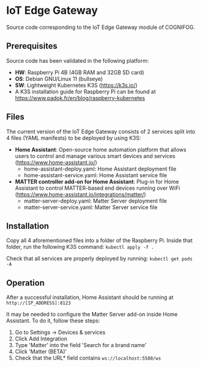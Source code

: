 # IoT Edge Gateway
Source code corresponding to the IoT Edge Gateway module of COGNIFOG.

## Prerequisites
Source code has been validated in the following platform:
- **HW**: Raspberry Pi 4B (4GB RAM and 32GB SD card)
- **OS**: Debian GNU/Linux 11 (bullseye)
- **SW**: Lightweight Kubernetes K3S (https://k3s.io/)
- A K3S installation guide for Raspberry Pi can be found at https://www.padok.fr/en/blog/raspberry-kubernetes

## Files
The current version of the IoT Edge Gateway consists of 2 services split into 4 files (YAML manifests) to be deployed by using K3S:
- **Home Assistant**: Open-source home automation platform that allows users to control and manage various smart devices and services (https://www.home-assistant.io/)
  - home-assistant-deploy.yaml: Home Assistant deployment file
  - home-assistant-service.yaml: Home Assistant service file
- **MATTER controller add-on for Home Assistant**: Plug-in for Home Assistant to control MATTER-based end devices running over WiFi (https://www.home-assistant.io/integrations/matter/)
  - matter-server-deploy.yaml: Matter Server deployment file
  - matter-server-service.yaml: Matter Server service file

## Installation
Copy all 4 aforementioned files into a folder of the Raspberry Pi. Inside that folder, run the following K3S command:
`kubectl apply -f .`

Check that all services are properly deployed by running:
`kubectl get pods -A`

## Operation
After a successful installation, Home Assistant should be running at `http://[IP_ADDRESS]:8123` 

It may be needed to configure the Matter Server add-on inside Home Assistant. To do it, follow these steps:
1. Go to Settings -> Devices & services
2. Click Add Integration
3. Type 'Matter' into the field 'Search for a brand name'
4. Click 'Matter (BETA)'
5. Check that the URL* field contains `ws://localhost:5580/ws`